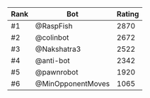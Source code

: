 Rank|Bot|Rating
---|---|---
#1|@RaspFish|2870
#2|@colinbot|2672
#3|@Nakshatra3|2522
#4|@anti-bot|2342
#5|@pawnrobot|1920
#6|@MinOpponentMoves|1065
